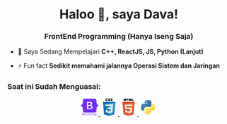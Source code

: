 <h1 align="center">Haloo 👋, saya Dava!</h1>
<h3 align="center">FrontEnd Programming (Hanya Iseng Saja)</h3>

- 🌱 Saya Sedang Mempelajari **C++, ReactJS, JS, Python (Lanjut)**

- ⚡ Fun fact **Sedikit memahami jalannya Operasi Sistem dan Jaringan**

<h3 align="left">Saat ini Sudah Menguasai:</h3>
<p align="center"> <a href="https://getbootstrap.com" target="_blank" rel="noreferrer"> <img src="https://raw.githubusercontent.com/devicons/devicon/master/icons/bootstrap/bootstrap-plain-wordmark.svg" alt="bootstrap" width="40" height="40"/> </a> <a href="https://www.w3schools.com/css/" target="_blank" rel="noreferrer"> <img src="https://raw.githubusercontent.com/devicons/devicon/master/icons/css3/css3-original-wordmark.svg" alt="css3" width="40" height="40"/> </a> <a href="https://www.w3.org/html/" target="_blank" rel="noreferrer"> <img src="https://raw.githubusercontent.com/devicons/devicon/master/icons/html5/html5-original-wordmark.svg" alt="html5" width="40" height="40"/> </a> <a href="https://www.python.org" target="_blank" rel="noreferrer"> <img src="https://raw.githubusercontent.com/devicons/devicon/master/icons/python/python-original.svg" alt="python" width="40" height="40"/> </a> </p>
